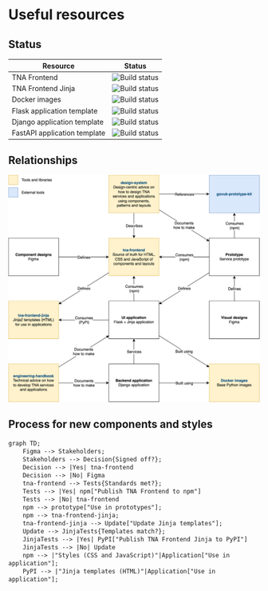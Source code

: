 # Useful resources

## Status

| Resource                     | Status                                                                                                                                                               |
| ---------------------------- | -------------------------------------------------------------------------------------------------------------------------------------------------------------------- |
| TNA Frontend                 | ![Build status](https://img.shields.io/github/actions/workflow/status/nationalarchives/tna-frontend/tests.yml?style=flat-square&event=push&branch=main)              |
| TNA Frontend Jinja           | ![Build status](https://img.shields.io/github/actions/workflow/status/nationalarchives/tna-frontend-jinja/ci.yml?style=flat-square&event=push&branch=main)           |
| Docker images                | ![Build status](https://img.shields.io/github/actions/workflow/status/nationalarchives/docker/build.yml?style=flat-square&event=push&branch=main)                    |
| Flask application template   | ![Build status](https://img.shields.io/github/actions/workflow/status/nationalarchives/flask-application-template/cd.yml?style=flat-square&event=push&branch=main)   |
| Django application template  | ![Build status](https://img.shields.io/github/actions/workflow/status/nationalarchives/django-application-template/cd.yml?style=flat-square&event=push&branch=main)  |
| FastAPI application template | ![Build status](https://img.shields.io/github/actions/workflow/status/nationalarchives/fastapi-application-template/cd.yml?style=flat-square&event=push&branch=main) |

## Relationships

<img src="../assets/resource-relationships.drawio.svg">

## Process for new components and styles

```mermaid
graph TD;
    Figma --> Stakeholders;
    Stakeholders --> Decision{Signed off?};
    Decision --> |Yes| tna-frontend
    Decision --> |No| Figma
    tna-frontend --> Tests{Standards met?};
    Tests --> |Yes| npm["Publish TNA Frontend to npm"]
    Tests --> |No| tna-frontend
    npm --> prototype["Use in prototypes"];
    npm --> tna-frontend-jinja;
    tna-frontend-jinja --> Update["Update Jinja templates"];
    Update --> JinjaTests{Templates match?};
    JinjaTests --> |Yes| PyPI["Publish TNA Frontend Jinja to PyPI"]
    JinjaTests --> |No| Update
    npm --> |"Styles (CSS and JavaScript)"|Application["Use in application"];
    PyPI --> |"Jinja templates (HTML)"|Application["Use in application"];
```
